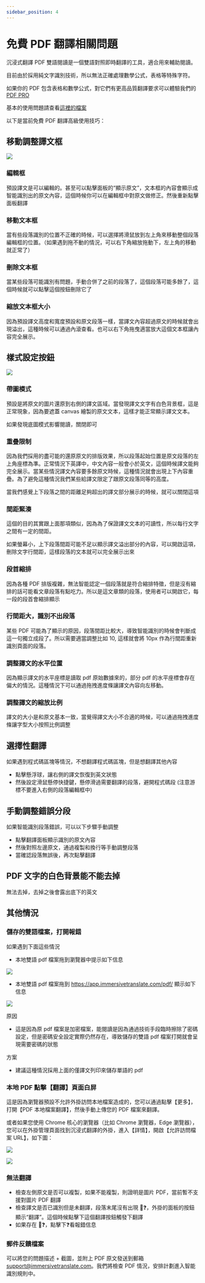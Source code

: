 ```yaml
---
sidebar_position: 4
---
```


# 免費 PDF 翻譯相關問題

沉浸式翻譯 PDF 雙語閱讀是一個雙語對照即時翻譯的工具，適合用來輔助閱讀。

目前由於採用純文字識別技術，所以無法正確處理數學公式，表格等特殊字符。

如果你的 PDF 包含表格和數學公式，對它們有更高品質翻譯要求可以體驗我們的 [PDF PRO](https://app.immersivetranslate.com/pdf-pro/)

基本的使用問題請查看[這裡的檔案](/docs/usage/#pdf-%E6%96%87%E4%BB%B6%E7%BF%BB%E8%AF%91)

以下是當前免費 PDF 翻譯高級使用技巧：

## 移動調整譯文框

![](https://s.immersivetranslate.com/static/official-static/assets/docs/doc-assets/pdf-move.png)

### 編輯框

預設譯文是可以編輯的。甚至可以點擊面板的“顯示原文”，文本框的內容會顯示成智能識別出的原文內容，這個時候你可以在編輯框中對原文做修正。然後重新點擊面板翻譯

### 移動文本框

當有些段落識別的位置不正確的時候，可以選擇將滑鼠放到左上角來移動整個段落編輯框的位置。（如果遇到拖不動的情況，可以右下角縮放拖動下，左上角的移動就正常了）

### 刪除文本框

當某些段落可能識別有問題，手動合併了之前的段落了，這個段落可能多餘了，這個時候就可以點擊這個按鈕刪除它了

### 縮放文本框大小

因為預設譯文高度和寬度預設和原文段落一樣，當譯文內容超過原文的時候就會出現溢出，這種時候可以通過內滾查看。也可以右下角拖曳適當放大這個文本框讓內容完全展示。

## 樣式設定按鈕

![](https://s.immersivetranslate.com/static/official-static/assets/docs/doc-assets/pdf-control.png)

### 帶圖模式

預設是將原文的圖片還原到右側的譯文區域。當發現譯文文字有白色背景框，這是正常現象，因為要遮蓋 canvas 繪製的原文文本，這樣才能正常顯示譯文文本。

如果發現底圖模式影響閱讀，關閉即可

### 重疊限制

因為我們採用的盡可能的還原原文的排版效果，所以段落起始位置是原文段落的左上角座標為準。正常情況下英譯中，中文內容一般會小於英文，這個時候譯文能夠完全展示。當某些情況譯文內容要多餘原文時候，這種情況就會出現上下內容重疊。為了避免這種情況我們某些給譯文限定了跟原文段落同等的高度。

當我們感覺上下段落之間的距離足夠超出的譯文部分展示的時候，就可以關閉這項

### 間距緊湊

這個的目的其實跟上面那項類似，因為為了保證譯文文本的可讀性，所以每行文字之間有一定的間距。

如果螢幕小，上下段落間距可能不足以顯示譯文溢出部分的內容，可以開啟這項，刪除文字行間距，這樣段落的文本就可以完全展示出來

### 段首縮排

因為各種 PDF 排版複雜，無法智能認定一個段落就是符合縮排特徵，但是沒有縮排的話可能看文章段落有點吃力。所以是這文章類的段落，使用者可以開啟它，每一段的段首會縮排顯示

### 行間距大，識別不出段落

某些 PDF 可能為了顯示的原因，段落間距比較大，導致智能識別的時候會判斷成這一句獨立成段了。所以需要適當調整比如 10, 這樣就會將 10px 作為行間距重新識別頁面的段落。

### 調整譯文的水平位置

因為顯示譯文的水平座標是讀取 pdf 原始數據來的，部分 pdf 的水平座標會存在偏大的情況。這種情況下可以通過拖拽進度條讓譯文內容向左移動。

### 調整譯文的縮放比例

譯文的大小是和原文基本一致，當覺得譯文大小不合適的時候，可以通過拖拽進度條讓字型大小按照比例調整

## 選擇性翻譯

如果遇到程式碼區塊等情況，不想翻譯程式碼區塊，但是想翻譯其他內容

- 點擊懸浮球，讓右側的譯文恢復到英文狀態
- 然後設定滑鼠懸停快捷鍵，懸停滑過需要翻譯的段落，避開程式碼段 (注意游標不要進入右側的段落編輯框中)

## 手動調整錯誤分段

如果智能識別段落錯誤，可以以下步驟手動調整

- 點擊翻譯面板顯示識別的原文內容
- 然後對照左邊原文，通過複製和換行等手動調整段落
- 當確認段落無誤後，再次點擊翻譯

## PDF 文字的白色背景能不能去掉

無法去掉，去掉之後會露出底下的英文

## 其他情況

### 儲存的雙語檔案，打開報錯

如果遇到下面這些情況

- 本地雙語 pdf 檔案拖到瀏覽器中提示如下信息

![](https://s.immersivetranslate.com/static/official-static/assets/docs/doc-assets/pdf-open-error.png)

- 本地雙語 pdf 檔案拖到 https://app.immersivetranslate.com/pdf/ 顯示如下信息

![](https://s.immersivetranslate.com/static/official-static/assets/docs/doc-assets/pdf-open-pwd.png)

原因

- 這是因為原 pdf 檔案是加密檔案，能閱讀是因為通過技術手段臨時擦除了密碼設定，但是密碼安全設定實際仍然存在，導致儲存的雙語 pdf 檔案打開就會呈現需要密碼的狀態

方案

- 建議這種情況採用上面的僅譯文列印來儲存單語的 pdf

### 本地 PDF 點擊【翻譯】頁面白屏

這是因為瀏覽器預設不允許外掛訪問本地檔案造成的，您可以通過點擊【更多】，打開【PDF 本地檔案翻譯】，然後手動上傳您的 PDF 檔案來翻譯。

或者如果您使用 Chrome 核心的瀏覽器（比如 Chrome 瀏覽器，Edge 瀏覽器），您可以在外掛管理頁面找到沉浸式翻譯的外掛，進入【詳情】，開啟【允許訪問檔案 URL】，如下圖：

![](https://s.immersivetranslate.com/assets/allow-local-file-1.png)

![](https://s.immersivetranslate.com/assets/allow-pdf-2.png)

### 無法翻譯

- 檢查左側原文是否可以複製，如果不能複製，則證明是圖片 PDF，當前暫不支援對圖片 PDF 翻譯
- 檢查譯文是否已識別但是未翻譯，段落末尾沒有出現 🔄❓，外掛的面板的按鈕顯示“翻譯”。這個時候點擊下這個翻譯按鈕觸發下翻譯
- 如果存在 🔄❓，點擊下❓看報錯信息

### 郵件反饋檔案

可以將您的問題描述 + 截圖，並附上 PDF 原文發送到郵箱 support@immersivetranslate.com。我們將檢查 PDF 情況，安排計劃進入智能識別規則中。